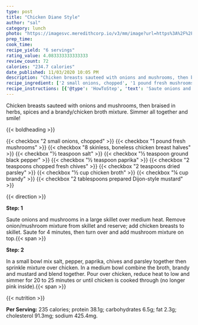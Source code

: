 ```yaml
---
type: post
title: "Chicken Diane Style"
author: "sal"
category: lunch
photo: "https://imagesvc.meredithcorp.io/v3/mm/image?url=https%3A%2F%2Fimages.media-allrecipes.com%2Fuserphotos%2F5394637.jpg"
prep_time: 
cook_time: 
recipe_yield: "6 servings"
rating_value: 4.083333333333333
review_count: 72
calories: "234.7 calories"
date_published: 11/03/2020 10:05 PM
description: "Chicken breasts sauteed with onions and mushrooms, then braised in herbs, spices and a brandy/chicken broth mixture. Simmer all together and smile!"
recipe_ingredient: ['2 small onions, chopped', '1 pound fresh mushrooms', '8 skinless, boneless chicken breast halves', '½ teaspoon salt', '½ teaspoon ground black pepper', '½ teaspoon paprika', '2 teaspoons chopped fresh chives', '2 teaspoons dried parsley', '½ cup chicken broth', '¼ cup brandy', '2 tablespoons prepared Dijon-style mustard']
recipe_instructions: [{'@type': 'HowToStep', 'text': 'Saute onions and mushrooms in a large skillet over medium heat. Remove onion/mushroom mixture from skillet and reserve; add chicken breasts to skillet. Saute for 4 minutes, then turn over and add mushroom mixture on top.\n'}, {'@type': 'HowToStep', 'text': 'In a small bowl mix salt, pepper, paprika, chives and parsley together then sprinkle mixture over chicken. In a medium bowl combine the broth, brandy and mustard and blend together. Pour over chicken, reduce heat to low and simmer for 20 to 25 minutes or until chicken is cooked through (no longer pink inside).\n'}]
---
```


Chicken breasts sauteed with onions and mushrooms, then braised in herbs, spices and a brandy/chicken broth mixture. Simmer all together and smile! 

{{< boldheading >}}

{{< checkbox "2 small onions, chopped" >}}
{{< checkbox "1 pound fresh mushrooms" >}}
{{< checkbox "8  skinless, boneless chicken breast halves" >}}
{{< checkbox "½ teaspoon salt" >}}
{{< checkbox "½ teaspoon ground black pepper" >}}
{{< checkbox "½ teaspoon paprika" >}}
{{< checkbox "2 teaspoons chopped fresh chives" >}}
{{< checkbox "2 teaspoons dried parsley" >}}
{{< checkbox "½ cup chicken broth" >}}
{{< checkbox "¼ cup brandy" >}}
{{< checkbox "2 tablespoons prepared Dijon-style mustard" >}}


{{< direction >}}

**Step: 1**

Saute onions and mushrooms in a large skillet over medium heat. Remove onion/mushroom mixture from skillet and reserve; add chicken breasts to skillet. Saute for 4 minutes, then turn over and add mushroom mixture on top.{{< span >}}

**Step: 2**

In a small bowl mix salt, pepper, paprika, chives and parsley together then sprinkle mixture over chicken. In a medium bowl combine the broth, brandy and mustard and blend together. Pour over chicken, reduce heat to low and simmer for 20 to 25 minutes or until chicken is cooked through (no longer pink inside).{{< span >}}

{{< nutrition >}}

**Per Serving:** 235 calories; protein 38.1g; carbohydrates 6.5g; fat 2.3g; cholesterol 91.3mg; sodium 425.4mg.